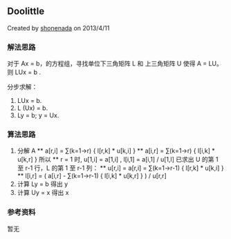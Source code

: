 ## Doolittle

Created by [shonenada](https://github.com/shonenada) on 2013/4/11
 
### 解法思路

对于 Ax = b，的方程组，寻找单位下三角矩阵 L 和 上三角矩阵 U 使得 A = LU。则 LUx = b .

分步求解：
1. LUx = b.
1. L (Ux) = b. 
1. Ly = b; y = Ux.

### 算法思路
 1. 分解 A
  ** a[r,i] = ∑(k=1->r) { l[r,k] * u[k,i] }
  ** a[i,r] = ∑(k=1->r) { l[i,k] * u[k,r] }
 所以 
  ** r = 1 时, u[1,i] = a[1,i]  , l[i,1] = a[i,1] / u[1,l]
 已求出 U 的第 1 至 r-1 行，L 的第 1 至 r-1 列：
  ** u[r,i] = a[r,i] = ∑(k=1->r-1) { l[r,k] * u[k,i] }
  ** l[i,r] = ( a[i,r] - ∑(k=1->r-1) { l[i,k] * u[k,r] } ) / u[r,r]
 1. 计算 Ly = b 得出 y
 1. 计算 Uy = x 得出 x

### 参考资料
 暂无
 